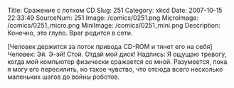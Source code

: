 Title: Сражение с лотком CD 
Slug: 251 
Category: xkcd 
Date: 2007-10-15 22:33:49 
SourceNum: 251 
Image: /comics/0251.png 
MicroImage: /comics/0251_micro.png 
MiniImage: /comics/0251_mini.png 
Description: Конечно, это глупо. Враг родится в сети. 

[Человек держится за лоток привода CD-ROM и тянет его на себя]
Человек: Эй. Э-эй! Стой. Отдай мой диск!
Надпись: Я ощущаю тревогу, когда мой компьютер физически сражается со мной. Разумеется, пока я могу его пересилить, но такое чувство, что отсюда всего несколько маленьких шагов до войны роботов.